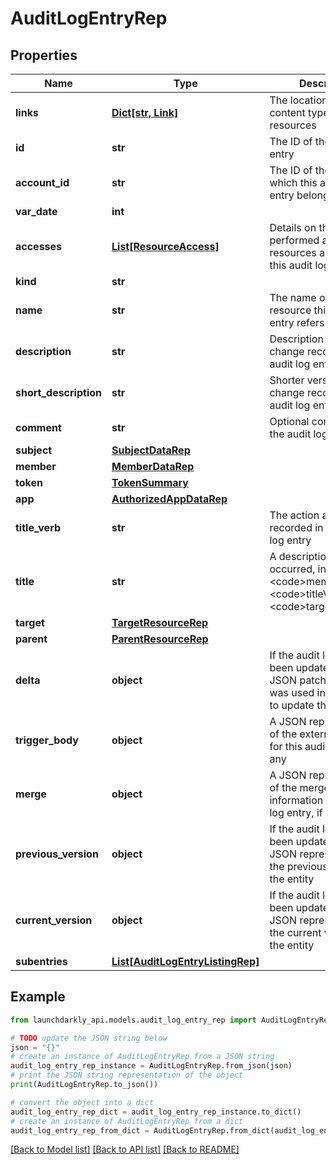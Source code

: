 # AuditLogEntryRep


## Properties

Name | Type | Description | Notes
------------ | ------------- | ------------- | -------------
**links** | [**Dict[str, Link]**](Link.md) | The location and content type of related resources | 
**id** | **str** | The ID of the audit log entry | 
**account_id** | **str** | The ID of the account to which this audit log entry belongs | 
**var_date** | **int** |  | 
**accesses** | [**List[ResourceAccess]**](ResourceAccess.md) | Details on the actions performed and resources acted on in this audit log entry | 
**kind** | **str** |  | 
**name** | **str** | The name of the resource this audit log entry refers to | 
**description** | **str** | Description of the change recorded in the audit log entry | 
**short_description** | **str** | Shorter version of the change recorded in the audit log entry | 
**comment** | **str** | Optional comment for the audit log entry | [optional] 
**subject** | [**SubjectDataRep**](SubjectDataRep.md) |  | [optional] 
**member** | [**MemberDataRep**](MemberDataRep.md) |  | [optional] 
**token** | [**TokenSummary**](TokenSummary.md) |  | [optional] 
**app** | [**AuthorizedAppDataRep**](AuthorizedAppDataRep.md) |  | [optional] 
**title_verb** | **str** | The action and resource recorded in this audit log entry | [optional] 
**title** | **str** | A description of what occurred, in the format &lt;code&gt;member&lt;/code&gt; &lt;code&gt;titleVerb&lt;/code&gt; &lt;code&gt;target&lt;/code&gt; | [optional] 
**target** | [**TargetResourceRep**](TargetResourceRep.md) |  | [optional] 
**parent** | [**ParentResourceRep**](ParentResourceRep.md) |  | [optional] 
**delta** | **object** | If the audit log entry has been updated, this is the JSON patch body that was used in the request to update the entity | [optional] 
**trigger_body** | **object** | A JSON representation of the external trigger for this audit log entry, if any | [optional] 
**merge** | **object** | A JSON representation of the merge information for this audit log entry, if any | [optional] 
**previous_version** | **object** | If the audit log entry has been updated, this is a JSON representation of the previous version of the entity | [optional] 
**current_version** | **object** | If the audit log entry has been updated, this is a JSON representation of the current version of the entity | [optional] 
**subentries** | [**List[AuditLogEntryListingRep]**](AuditLogEntryListingRep.md) |  | [optional] 

## Example

```python
from launchdarkly_api.models.audit_log_entry_rep import AuditLogEntryRep

# TODO update the JSON string below
json = "{}"
# create an instance of AuditLogEntryRep from a JSON string
audit_log_entry_rep_instance = AuditLogEntryRep.from_json(json)
# print the JSON string representation of the object
print(AuditLogEntryRep.to_json())

# convert the object into a dict
audit_log_entry_rep_dict = audit_log_entry_rep_instance.to_dict()
# create an instance of AuditLogEntryRep from a dict
audit_log_entry_rep_from_dict = AuditLogEntryRep.from_dict(audit_log_entry_rep_dict)
```
[[Back to Model list]](../README.md#documentation-for-models) [[Back to API list]](../README.md#documentation-for-api-endpoints) [[Back to README]](../README.md)


